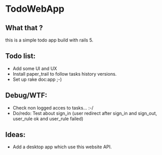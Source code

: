 # TodoWebApp

## What that ?

this is a simple todo app build with rails 5.

## Todo list:
  * Add some UI and UX
  * Install paper_trail to follow tasks history versions.
  * Set up rake doc:app ;-)

## Debug/WTF:
  * Check non logged acces to tasks... :-/
  * Do/redo: Test about sign_in (user redirect after sign_in and sign_out, user_rule ok and user_rule failed)

## Ideas:
  * Add a desktop app which use this website API.
